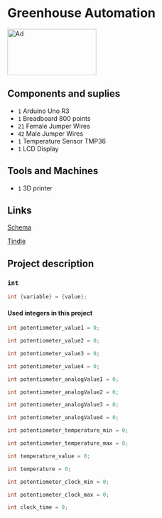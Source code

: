 # Greenhouse Automation

<a href="https://www.tindie.com/stores/arduino-core/?ref=offsite_badges&utm_source=sellers_arduino-core&utm_medium=badges&utm_campaign=badge_large"><img src="https://d2ss6ovg47m0r5.cloudfront.net/badges/tindie-larges.png" alt="Ad" width="200" height="104"></a>

## Components and suplies

* `1` Arduino Uno R3
* `1` Breadboard 800 points
* `21` Female Jumper Wires
* `42` Male Jumper Wires
* `1` Temperature Sensor TMP36
* `1` LCD Display

## Tools and Machines

* `1` 3D printer

## Links

[Schema](https://wokwi.com/projects/353834225920033793)

[Tindie](https://tindie.com/stores/arduino-core)

## Project description

### `int`

```cpp
int {variable} = {value};
```
#### Used integers in this project

```cpp
int potentiometer_value1 = 0;
```
```cpp
int potentiometer_value2 = 0;
```
```cpp
int potentiometer_value3 = 0;
```
```cpp
int potentiometer_value4 = 0;
```
```cpp
int potentiometer_analogValue1 = 0;
```
```cpp
int potentiometer_analogValue2 = 0;
```
```cpp
int potentiometer_analogValue3 = 0;
```
```cpp
int potentiometer_analogValue4 = 0;
```
```cpp
int potentiometer_temperature_min = 0;
```
```cpp
int potentiometer_temperature_max = 0;
```
```cpp
int temperature_value = 0;
```
```cpp
int temperature = 0;
```
```cpp
int potentiometer_clock_min = 0;
```
```cpp
int potentiometer_clock_max = 0;
```
```cpp
int clock_time = 0;
```
